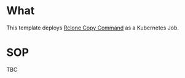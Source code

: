 # What

This template deploys [Rclone Copy Command](https://rclone.org/commands/rclone_copy/)
as a Kubernetes Job.

# SOP
TBC 

